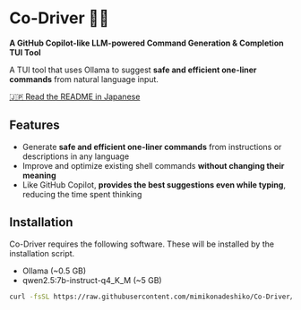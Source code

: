 # Co-Driver 🚗💨
**A GitHub Copilot-like LLM-powered Command Generation & Completion TUI Tool**

A TUI tool that uses Ollama to suggest **safe and efficient one-liner commands** from natural language input.  

[🇯🇵 Read the README in Japanese](https://github.com/mimikonadeshiko/Co-Driver/blob/main/JA_README.md)

## Features

  - Generate **safe and efficient one-liner commands** from instructions or descriptions in any language
  - Improve and optimize existing shell commands **without changing their meaning**
  - Like GitHub Copilot, **provides the best suggestions even while typing**, reducing the time spent thinking

## Installation

Co-Driver requires the following software. These will be installed by the installation script.

 - Ollama (~0.5 GB)
 - qwen2.5:7b-instruct-q4_K_M (~5 GB)

```bash
curl -fsSL https://raw.githubusercontent.com/mimikonadeshiko/Co-Driver/refs/heads/main/install.sh | bash
